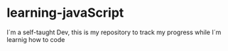 # learning-javaScript
 I´m a self-taught Dev, this is my repository to track my progress while I´m learnig how to code 
